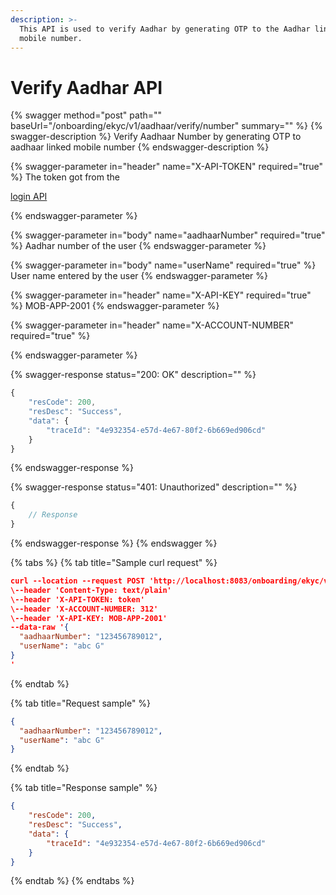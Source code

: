 ```yaml
---
description: >-
  This API is used to verify Aadhar by generating OTP to the Aadhar linked
  mobile number.
---
```


# Verify Aadhar API

{% swagger method="post" path="" baseUrl="<domain>/onboarding/ekyc/v1/aadhaar/verify/number" summary="" %}
{% swagger-description %}
Verify Aadhaar Number by generating OTP to aadhaar linked mobile number
{% endswagger-description %}

{% swagger-parameter in="header" name="X-API-TOKEN" required="true" %}
The token got from the 

[login API](../../authentication-and-authorization/login-api.md)


{% endswagger-parameter %}

{% swagger-parameter in="body" name="aadhaarNumber" required="true" %}
Aadhar number of the user
{% endswagger-parameter %}

{% swagger-parameter in="body" name="userName" required="true" %}
User name entered by the user
{% endswagger-parameter %}

{% swagger-parameter in="header" name="X-API-KEY" required="true" %}
MOB-APP-2001
{% endswagger-parameter %}

{% swagger-parameter in="header" name="X-ACCOUNT-NUMBER" required="true" %}

{% endswagger-parameter %}

{% swagger-response status="200: OK" description="" %}
```javascript
{
    "resCode": 200,
    "resDesc": "Success",
    "data": {
        "traceId": "4e932354-e57d-4e67-80f2-6b669ed906cd"
    }
}
```
{% endswagger-response %}

{% swagger-response status="401: Unauthorized" description="" %}
```javascript
{
    // Response
}
```
{% endswagger-response %}
{% endswagger %}

{% tabs %}
{% tab title="Sample curl request" %}
```json
curl --location --request POST 'http://localhost:8083/onboarding/ekyc/v1/aadhaar/verify/number/' \
\--header 'Content-Type: text/plain'
\--header 'X-API-TOKEN: token'
\--header 'X-ACCOUNT-NUMBER: 312'
\--header 'X-API-KEY: MOB-APP-2001'
--data-raw '{
  "aadhaarNumber": "123456789012",
  "userName": "abc G"
}
'
```
{% endtab %}

{% tab title="Request sample" %}
```json
{
  "aadhaarNumber": "123456789012",
  "userName": "abc G"
}

```
{% endtab %}

{% tab title="Response sample" %}
```json
{
    "resCode": 200,
    "resDesc": "Success",
    "data": {
        "traceId": "4e932354-e57d-4e67-80f2-6b669ed906cd"
    }
}
```
{% endtab %}
{% endtabs %}
